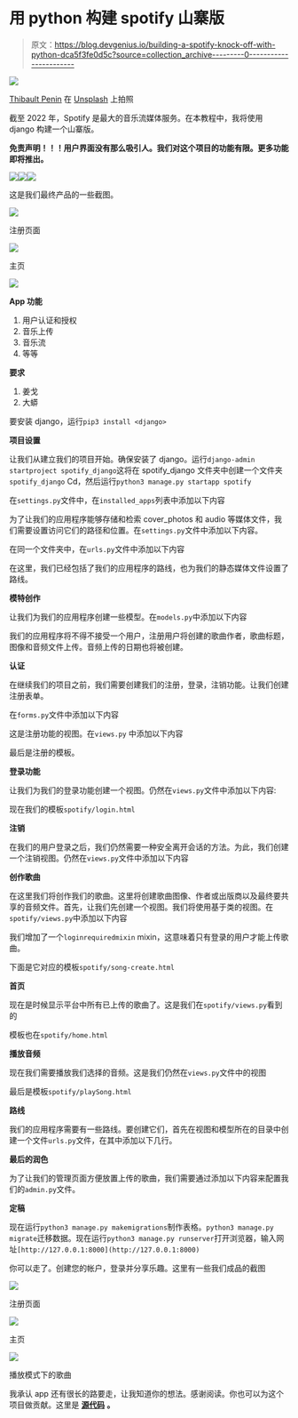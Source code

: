 # 用 python 构建 spotify 山寨版

> 原文：<https://blog.devgenius.io/building-a-spotify-knock-off-with-python-dca5f3fe0d5c?source=collection_archive---------0----------------------->

![](img/d030b01f14cc15b5d91e3192d6a77643.png)

[Thibault Penin](https://unsplash.com/@thibaultpenin?utm_source=unsplash&utm_medium=referral&utm_content=creditCopyText) 在 [Unsplash](https://unsplash.com/s/photos/spotify?utm_source=unsplash&utm_medium=referral&utm_content=creditCopyText) 上拍照

截至 2022 年，Spotify 是最大的音乐流媒体服务。在本教程中，我将使用 django 构建一个山寨版。

**免责声明！！！用户界面没有那么吸引人。我们对这个项目的功能有限。更多功能即将推出。**

[![](img/af27c27408469ff820d349d9682b2694.png)](https://bytexplain.com/how-to-build-a-fruit-classifier-app-using-flask/)[![](img/f113f4037015c0d8fd35394137f31aa9.png)](https://bytexplain.com/how-to-build-a-flask-joke-generator/)[![](img/f84755d8a58fb4870cf0224a67bffaeb.png)](https://bytexplain.com/how-to-build-a-password-generator-using-python/)

这是我们最终产品的一些截图。

![](img/9e12abff4cd66693b4760eae257b9406.png)

注册页面

![](img/0342decec0b43fb399b003cfec7b1e7e.png)

主页

![](img/cbd980e9aade574895dcbb0caa014481.png)

**App 功能**

1.  用户认证和授权
2.  音乐上传
3.  音乐流
4.  等等

**要求**

1.  姜戈
2.  大蟒

要安装 django，运行`pip3 install <django>`

**项目设置**

让我们从建立我们的项目开始。确保安装了 django。运行`django-admin startproject spotify_django`这将在 spotify_django 文件夹中创建一个文件夹`spotify_django` Cd，然后运行`python3 manage.py startapp spotify`

在`settings.py`文件中，在`installed_apps`列表中添加以下内容

为了让我们的应用程序能够存储和检索 cover_photos 和 audio 等媒体文件，我们需要设置访问它们的路径和位置。在`settings.py`文件中添加以下内容。

在同一个文件夹中，在`urls.py`文件中添加以下内容

在这里，我们已经包括了我们的应用程序的路线，也为我们的静态媒体文件设置了路线。

**模特创作**

让我们为我们的应用程序创建一些模型。在`models.py`中添加以下内容

我们的应用程序将不得不接受一个用户，注册用户将创建的歌曲作者，歌曲标题，图像和音频文件上传。音频上传的日期也将被创建。

**认证**

在继续我们的项目之前，我们需要创建我们的注册，登录，注销功能。让我们创建注册表单。

在`forms.py`文件中添加以下内容

这是注册功能的视图。在`views.py` 中添加以下内容

最后是注册的模板。

**登录功能**

让我们为我们的登录功能创建一个视图。仍然在`views.py`文件中添加以下内容:

现在我们的模板`spotify/login.html`

**注销**

在我们的用户登录之后，我们仍然需要一种安全离开会话的方法。为此，我们创建一个注销视图。仍然在`views.py`文件中添加以下内容

**创作歌曲**

在这里我们将创作我们的歌曲。这里将创建歌曲图像、作者或出版商以及最终要共享的音频文件。首先，让我们先创建一个视图。我们将使用基于类的视图。在`spotify/views.py`中添加以下内容

我们增加了一个`loginrequiredmixin` mixin，这意味着只有登录的用户才能上传歌曲。

下面是它对应的模板`spotify/song-create.html`

**首页**

现在是时候显示平台中所有已上传的歌曲了。这是我们在`spotify/views.py`看到的

模板也在`spotify/home.html`

**播放音频**

现在我们需要播放我们选择的音频。这是我们仍然在`views.py`文件中的视图

最后是模板`spotify/playSong.html`

**路线**

我们的应用程序需要有一些路线。要创建它们，首先在视图和模型所在的目录中创建一个文件`urls.py`文件，在其中添加以下几行。

**最后的润色**

为了让我们的管理页面方便放置上传的歌曲，我们需要通过添加以下内容来配置我们的`admin.py`文件。

**定稿**

现在运行`python3 manage.py makemigrations`制作表格。`python3 manage.py migrate`迁移数据。现在运行`python3 manage.py runserver`打开浏览器，输入网址`[http://127.0.0.1:8000](http://127.0.0.1:8000)`

你可以走了。创建您的帐户，登录并分享乐趣。这里有一些我们成品的截图

![](img/9e12abff4cd66693b4760eae257b9406.png)

注册页面

![](img/0342decec0b43fb399b003cfec7b1e7e.png)

主页

![](img/cbd980e9aade574895dcbb0caa014481.png)

播放模式下的歌曲

我承认 app 还有很长的路要走，让我知道你的想法。感谢阅读。你也可以为这个项目做贡献。这里是 [**源代码**](https://github.com/bunnythecompiler/spotify_django) **。**